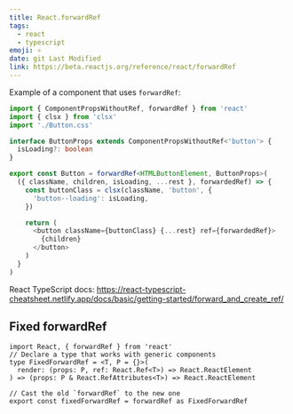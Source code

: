 ```yaml
---
title: React.forwardRef
tags:
  - react
  - typescript
emoji: ⚛
date: git Last Modified
link: https://beta.reactjs.org/reference/react/forwardRef
---
```


Example of a component that uses `forwardRef`:

```ts
import { ComponentPropsWithoutRef, forwardRef } from 'react'
import { clsx } from 'clsx'
import './Button.css'

interface ButtonProps extends ComponentPropsWithoutRef<'button'> {
  isLoading?: boolean
}

export const Button = forwardRef<HTMLButtonElement, ButtonProps>(
  ({ className, children, isLoading, ...rest }, forwardedRef) => {
    const buttonClass = clsx(className, 'button', {
      'button--loading': isLoading,
    })

    return (
      <button className={buttonClass} {...rest} ref={forwardedRef}>
        {children}
      </button>
    )
  }
)
```

React TypeScript docs: https://react-typescript-cheatsheet.netlify.app/docs/basic/getting-started/forward_and_create_ref/

## Fixed forwardRef

```tsx
import React, { forwardRef } from 'react'
// Declare a type that works with generic components
type FixedForwardRef = <T, P = {}>(
  render: (props: P, ref: React.Ref<T>) => React.ReactElement
) => (props: P & React.RefAttributes<T>) => React.ReactElement

// Cast the old `forwardRef` to the new one
export const fixedForwardRef = forwardRef as FixedForwardRef
```
